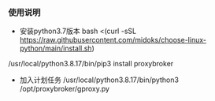 ### 使用说明

- 安装python3.7版本
bash <(curl -sSL https://raw.githubusercontent.com/midoks/choose-linux-python/main/install.sh)


/usr/local/python3.8.17/bin/pip3 install proxybroker

- 加入计划任务
/usr/local/python3.8.17/bin/python3 /opt/proxybroker/gproxy.py